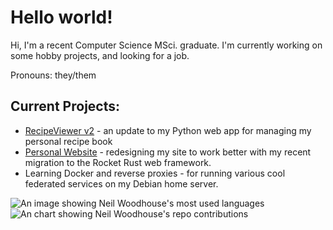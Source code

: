 # Hello world!

Hi, I'm a recent Computer Science MSci. graduate. I'm currently working on some hobby projects, and looking for a job.

Pronouns: they/them

## Current Projects: 
- [RecipeViewer v2](https://github.com/sharpened-ferret/RecipeViewer) - an update to my Python web app for managing my personal recipe book
- [Personal Website](https://github.com/sharpened-ferret/neilwoodhouseuk) - redesigning my site to work better with my recent migration to the Rocket Rust web framework.
- Learning Docker and reverse proxies - for running various cool federated services on my Debian home server.

<picture>
    <source
        srcset="https://github-readme-stats-rongronggg9.vercel.app/api/top-langs/?username=sharpened-ferret&hide=TeX&layout=compact&theme=radical&langs_count=8"
        media="(prefers-color-scheme: dark)"
    />
    <source
        srcset="https:/github-readme-stats-rongronggg9.vercel.app/api/top-langs/?username=sharpened-ferret&hide=TeX&layout=compact&langs_count=8"
        media="(prefers-color-scheme: no-preference)"
    />
    <img src="https://github-readme-stats-rongronggg9.vercel.app/api/top-langs/?username=sharpened-ferret&hide=TeX&layout=compact&langs_count=8" alt="An image showing Neil Woodhouse's most used languages">
</picture>

<picture>
    <source
        srcset="https:/github-readme-stats-rongronggg9.vercel.app/api?username=sharpened-ferret&count_private=true&theme=radical&show_icons=true&include_all_commits=true&hide_title=true&line_height=29"
        media="(prefers-color-scheme: dark)"
    />
    <source
        srcset="https://github-readme-stats-rongronggg9.vercel.app/api?username=sharpened-ferret&count_private=true&show_icons=true&include_all_commits=true&hide_title=true&line_height=29"
        media="(prefers-color-scheme: no-preference)"
    />
    <img src="https://github-readme-stats-rongronggg9.vercel.app/api?username=sharpened-ferret&count_private=true&theme=radical&show_icons=true&include_all_commits=true&hide_title=true&line_height=29" alt="An chart showing Neil Woodhouse's repo contributions">
</picture>
